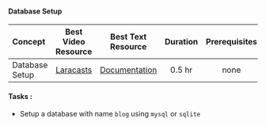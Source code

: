 #### Database Setup

Concept | Best Video Resource | Best Text Resource | Duration | Prerequisites
:-- | :--: | :--: | :--: | :--:
Database Setup | [Laracasts](https://laracasts.com/series/laravel-from-scratch-2017/episodes/4) | [Documentation](https://laravel.com/docs/5.4/database) | 0.5 hr | none

#### Tasks :
- Setup a database with name `blog` using `mysql` or `sqlite`
